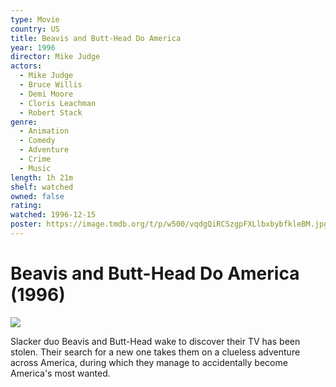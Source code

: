 ```yaml
---
type: Movie
country: US
title: Beavis and Butt-Head Do America
year: 1996
director: Mike Judge
actors:
  - Mike Judge
  - Bruce Willis
  - Demi Moore
  - Cloris Leachman
  - Robert Stack
genre:
  - Animation
  - Comedy
  - Adventure
  - Crime
  - Music
length: 1h 21m
shelf: watched
owned: false
rating:
watched: 1996-12-15
poster: https://image.tmdb.org/t/p/w500/vqdgQiRCSzgpFXLlbxbybfkleBM.jpg
---
```


# Beavis and Butt-Head Do America (1996)

![](https://image.tmdb.org/t/p/w500/vqdgQiRCSzgpFXLlbxbybfkleBM.jpg)

Slacker duo Beavis and Butt-Head wake to discover their TV has been stolen. Their search for a new one takes them on a clueless adventure across America, during which they manage to accidentally become America's most wanted.